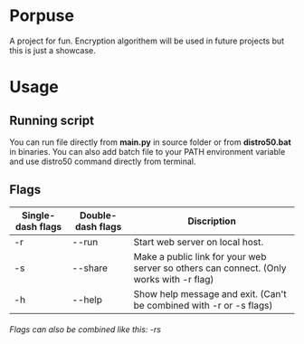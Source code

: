 # Porpuse
A project for fun. Encryption algorithem will be used in future projects but this is just a showcase.

# Usage
## Running script
You can run file directly from **main.py** in source folder or from **distro50.bat** in binaries.
You can also add batch file to your PATH environment variable and use distro50 command directly from terminal.
## Flags
|Single-dash flags |Double-dash flags|Discription|
|------------------|----|-----------|
| -r   |--run|Start web server on local host.|
| -s   |--share|Make a public link for your web server so others can connect. (Only works with -r flag)|TEET|
| -h   |--help|Show help message and exit. (Can't be combined with -r or -s flags)|
###### Flags can also be combined like this: *-rs*
